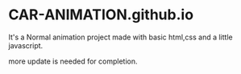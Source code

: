 # CAR-ANIMATION.github.io
It's a Normal animation project made with basic html,css and a little javascript.

more update is needed for completion.
